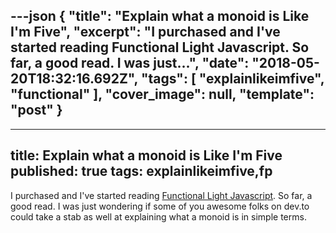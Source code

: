 ---json
{
  "title": "Explain what a monoid is Like I'm Five",
  "excerpt": "I purchased and I've started reading Functional Light Javascript. So far, a good read. I was just...",
  "date": "2018-05-20T18:32:16.692Z",
  "tags": [
    "explainlikeimfive",
    "functional"
  ],
  "cover_image": null,
  "template": "post"
}
---
---
title: Explain what a monoid is Like I'm Five
published: true
tags: explainlikeimfive,fp
---

I purchased and I've started reading [Functional Light Javascript](https://github.com/getify/Functional-Light-JS). So far, a good read. I was just wondering if some of you awesome folks on dev.to could take a stab as well at explaining what a monoid is in simple terms.

